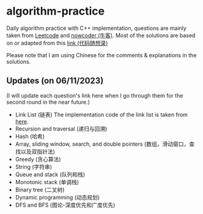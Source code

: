 # algorithm-practice

Daily algorithm practice with C++ implementation, questions are mainly taken from [Leetcode](https://leetcode.cn/) and [nowcoder (牛客)](https://www.nowcoder.com/exam/oj?page=1&tab=%E7%AE%97%E6%B3%95%E7%AF%87&topicId=295). 
Most of the solutions are based on or adapted from this [link (代码随想录)](https://programmercarl.com/) 

Please note that I am using Chinese for the comments & explanations in the solutions.

## Updates (on 06/11/2023) 

(I will update each question's link here when I go through them for the second round in the near future.)
- Link List (链表) The implementation code of the link list is taken from [here](https://blog.csdn.net/ccblogger/article/details/81176338).
- Recursion and traversal (递归与回溯)
- Hash (哈希)
- Array, sliding window, search, and double pointers (数组，滑动窗口，查找以及双指针法)
- Greedy (贪心算法)
- String (字符串)
- Queue and stack (队列和栈)
- Monotonic stack (单调栈)
- Binary tree (二叉树)
- Dynamic programming (动态规划)
- DFS and BFS (图论-深度优先和广度优先)
